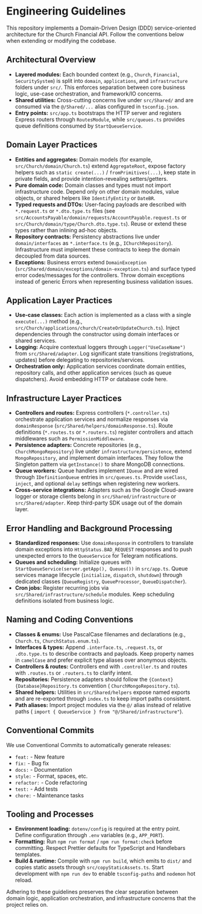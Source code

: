 # Engineering Guidelines

This repository implements a Domain-Driven Design (DDD) service-oriented architecture for the Church Financial API.
Follow the conventions below when extending or modifying the codebase.

## Architectural Overview

- **Layered modules:** Each bounded context (e.g., `Church`, `Financial`, `SecuritySystem`) is split into `domain`,
  `applications`, and `infrastructure` folders under `src/`. This enforces separation between core business logic,
  use-case orchestration, and framework/IO concerns.
- **Shared utilities:** Cross-cutting concerns live under `src/Shared/` and are consumed via the `@/Shared/...` alias
  configured in `tsconfig.json`.
- **Entry points:** `src/app.ts` bootstraps the HTTP server and registers Express routers through `RoutesModule`, while
  `src/queues.ts` provides queue definitions consumed by `StartQueueService`.

## Domain Layer Practices

- **Entities and aggregates:** Domain models (for example, `src/Church/domain/Church.ts`) extend `AggregateRoot`, expose
  factory helpers such as `static create(...)` / `fromPrimitives(...)`, keep state in private fields, and provide
  intention-revealing setters/getters.
- **Pure domain code:** Domain classes and types must not import infrastructure code. Depend only on other domain
  modules, value objects, or shared helpers like `IdentifyEntity` or `DateBR`.
- **Typed requests and DTOs:** User-facing payloads are described with `*.request.ts` or `*.dto.type.ts` files (see
  `src/AccountsPayable/domain/requests/AccountPayable.request.ts` or `src/Church/domain/type/Church.dto.type.ts`). Reuse
  or extend these types rather than inlining ad-hoc objects.
- **Repository contracts:** Persistency abstractions live under `domain/interfaces` as `*.interface.ts` (e.g.,
  `IChurchRepository`). Infrastructure must implement these contracts to keep the domain decoupled from data sources.
- **Exceptions:** Business errors extend `DomainException` (`src/Shared/domain/exceptions/domain-exception.ts`) and
  surface typed error codes/messages for the controllers. Throw domain exceptions instead of generic Errors when
  representing business validation issues.

## Application Layer Practices

- **Use-case classes:** Each action is implemented as a class with a single `execute(...)` method (e.g.,
  `src/Church/applications/church/CreateOrUpdateChurch.ts`). Inject dependencies through the constructor using domain
  interfaces or shared services.
- **Logging:** Acquire contextual loggers through `Logger("UseCaseName")` from `src/Shared/adapter`. Log significant
  state transitions (registrations, updates) before delegating to repositories/services.
- **Orchestration only:** Application services coordinate domain entities, repository calls, and other application
  services (such as queue dispatchers). Avoid embedding HTTP or database code here.

## Infrastructure Layer Practices

- **Controllers and routes:** Express controllers (`*.controller.ts`) orchestrate application services and normalize
  responses via `domainResponse` (`src/Shared/helpers/domainResponse.ts`). Route definitions (`*.routes.ts` or
  `*.routers.ts`) register controllers and attach middlewares such as `PermissionMiddleware`.
- **Persistence adapters:** Concrete repositories (e.g., `ChurchMongoRepository`) live under
  `infrastructure/persistence`, extend `MongoRepository`, and implement domain interfaces. They follow the Singleton
  pattern via `getInstance()` to share MongoDB connections.
- **Queue workers:** Queue handlers implement `IQueue` and are wired through `IDefinitionQueue` entries in
  `src/queues.ts`. Provide `useClass`, `inject`, and optional `delay` settings when registering new workers.
- **Cross-service integrations:** Adapters such as the Google Cloud-aware logger or storage clients belong in
  `src/Shared/infrastructure` or `src/Shared/adapter`. Keep third-party SDK usage out of the domain layer.

## Error Handling and Background Processing

- **Standardized responses:** Use `domainResponse` in controllers to translate domain exceptions into
  `HttpStatus.BAD_REQUEST` responses and to push unexpected errors to the `QueueService` for Telegram notifications.
- **Queues and scheduling:** Initialize queues with `StartQueueService(server.getApp(), Queues())` in `src/app.ts`.
  Queue services manage lifecycle (`initialize`, `dispatch`, `shutdown`) through dedicated classes (`QueueRegistry`,
  `QueueProcessor`, `QueueDispatcher`).
- **Cron jobs:** Register recurring jobs via `src/Shared/infrastructure/schedule` modules. Keep scheduling definitions
  isolated from business logic.

## Naming and Coding Conventions

- **Classes & enums:** Use PascalCase filenames and declarations (e.g., `Church.ts`, `ChurchStatus.enum.ts`).
- **Interfaces & types:** Append `.interface.ts`, `.request.ts`, or `.dto.type.ts` to describe contracts and payloads.
  Keep property names in `camelCase` and prefer explicit type aliases over anonymous objects.
- **Controllers & routes:** Controllers end with `.controller.ts` and routes with `.routes.ts` or `.routers.ts` to
  clarify intent.
- **Repositories:** Persistence adapters should follow the `{Context}{Database}Repository.ts` convention (
  `ChurchMongoRepository.ts`).
- **Shared helpers:** Utilities in `src/Shared/helpers` expose named exports and are re-exported through `index.ts` to
  keep import paths consistent.
- **Path aliases:** Import project modules via the `@/` alias instead of relative paths (
  `import { QueueService } from "@/Shared/infrastructure"`).

## Conventional Commits

We use Conventional Commits to automatically generate releases:

- `feat:` - New feature
- `fix:` - Bug fix
- `docs:` - Documentation
- `style:` - Format, spaces, etc.
- `refactor:` - Code refactoring
- `test:` - Add tests
- `chore:` - Maintenance tasks

## Tooling and Processes

- **Environment loading:** `dotenv/config` is required at the entry point. Define configuration through `.env`
  variables (e.g., `APP_PORT`).
- **Formatting:** Run `npm run format` / `npm run format:check` before committing. Respect Prettier defaults for
  TypeScript and Handlebars templates.
- **Build & runtime:** Compile with `npm run build`, which emits to `dist/` and copies static assets through
  `src/copyStaticAssets.ts`. Start development with `npm run dev` to enable `tsconfig-paths` and `nodemon` hot reload.

Adhering to these guidelines preserves the clear separation between domain logic, application orchestration, and
infrastructure concerns that the project relies on.

